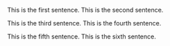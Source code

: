 This is the first sentence.
This is the second sentence.

<div>

This is the third sentence.
This is the fourth sentence.

</div>

This is the fifth sentence.
This is the sixth sentence.
